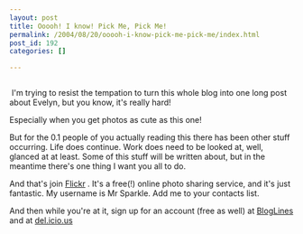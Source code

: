 ```yaml
---
layout: post
title: Ooooh! I know! Pick Me, Pick Me!
permalink: /2004/08/20/ooooh-i-know-pick-me-pick-me/index.html
post_id: 192
categories: []

---
```


<p style="float:right"><img src="http://www.flickr.com/photos/217042_m.jpg" alt="" /> I'm trying to resist the tempation to turn this whole blog into one long post about Evelyn, but you know, it's really hard!




Especially when you get photos as cute as this one!




But for the 0.1 people of you actually reading this there has been other stuff occurring. Life does continue. Work does need to be looked at, well, glanced at at least. Some of this stuff will be written about, but in the meantime there's one thing I want you all to do.




And that's join <a href="http://www.flickr.com">Flickr</a> . It's a free(!) online photo sharing service, and it's just fantastic. My username is Mr Sparkle. Add me to your contacts list.




And then while you're at it, sign up for an account (free as well) at <a href="http://www.bloglines.com">BlogLines</a> and at <a href="http://del.icio.us">del.icio.us</a>

